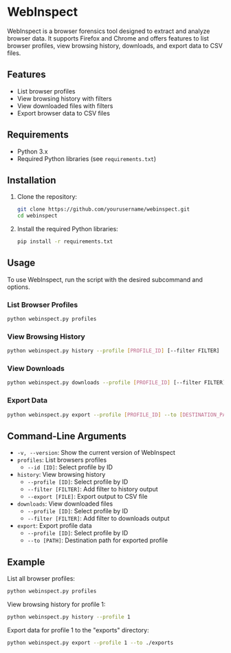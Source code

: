 
# WebInspect

WebInspect is a browser forensics tool designed to extract and analyze browser data. It supports Firefox and Chrome and offers features to list browser profiles, view browsing history, downloads, and export data to CSV files.

## Features

- List browser profiles
- View browsing history with filters
- View downloaded files with filters
- Export browser data to CSV files

## Requirements

- Python 3.x
- Required Python libraries (see `requirements.txt`)

## Installation

1. Clone the repository:
    ```bash
    git clone https://github.com/yourusername/webinspect.git
    cd webinspect
    ```

2. Install the required Python libraries:
    ```bash
    pip install -r requirements.txt
    ```

## Usage

To use WebInspect, run the script with the desired subcommand and options.

### List Browser Profiles

```bash
python webinspect.py profiles
```

### View Browsing History

```bash
python webinspect.py history --profile [PROFILE_ID] [--filter FILTER]
```

### View Downloads

```bash
python webinspect.py downloads --profile [PROFILE_ID] [--filter FILTER]
```

### Export Data

```bash
python webinspect.py export --profile [PROFILE_ID] --to [DESTINATION_PATH]
```

## Command-Line Arguments

- `-v, --version`: Show the current version of WebInspect
- `profiles`: List browsers profiles
  - `--id [ID]`: Select profile by ID
- `history`: View browsing history
  - `--profile [ID]`: Select profile by ID
  - `--filter [FILTER]`: Add filter to history output
  - `--export [FILE]`: Export output to CSV file
- `downloads`: View downloaded files
  - `--profile [ID]`: Select profile by ID
  - `--filter [FILTER]`: Add filter to downloads output
- `export`: Export profile data
  - `--profile [ID]`: Select profile by ID
  - `--to [PATH]`: Destination path for exported profile

## Example

List all browser profiles:
```bash
python webinspect.py profiles
```

View browsing history for profile 1:
```bash
python webinspect.py history --profile 1
```

Export data for profile 1 to the "exports" directory:
```bash
python webinspect.py export --profile 1 --to ./exports
```

